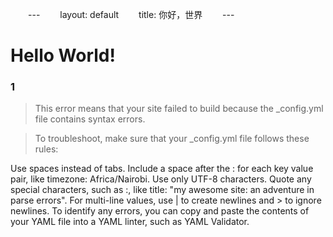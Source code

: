 　　---
　　layout: default
　　title: 你好，世界
　　---

# Hello World!
### 1

> This error means that your site failed to build because the _config.yml file contains syntax errors.

> To troubleshoot, make sure that your _config.yml file follows these rules:

Use spaces instead of tabs.
Include a space after the : for each key value pair, like timezone: Africa/Nairobi.
Use only UTF-8 characters.
Quote any special characters, such as :, like title: "my awesome site: an adventure in parse errors".
For multi-line values, use | to create newlines and > to ignore newlines.
To identify any errors, you can copy and paste the contents of your YAML file into a YAML linter, such as YAML Validator.
